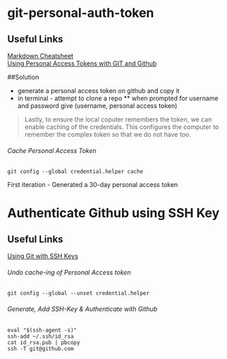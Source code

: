 # git-personal-auth-token
## Useful Links
[Markdown Cheatsheet](https://github.com/adam-p/markdown-here/wiki/Markdown-Cheatsheet)  
[Using Personal Access Tokens with GIT and Github](https://www.edgoad.com/2021/02/using-personal-access-tokens-with-git-and-github.html)

##Solution

* generate a personal access token on github and copy it
* in terminal - attempt to clone a repo
** when prompted for username and password give (username, personal access token)

> Lastly, to ensure the local coputer remembers the token, we can enable caching of the credentials. This configures the computer to remember the complex token so that we do not have too.

###### Cache Personal Access Token 
```
git config --global credential.helper cache
```

First iteration - Generated a 30-day personal access token

# Authenticate Github using SSH Key
## Useful Links
[Using Git with SSH Keys](https://linuxkamarada.com/en/2019/07/14/using-git-with-ssh-keys/#.YenwuS-B19c)

###### Undo cache-ing of Personal Access token
```
git config --global --unset credential.helper
```

###### Generate, Add SSH-Key & Authenticate with Github 
```
eval "$(ssh-agent -s)"
ssh-add ~/.ssh/id_rsa
cat id_rsa.pub | pbcopy
ssh -T git@github.com
```

